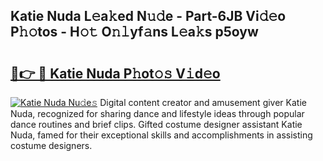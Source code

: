 ## Katie Nuda L𝚎a𝚔ed N𝚞𝚍e - Part-6JB Vi𝚍𝚎o P𝚑𝚘tos - H𝚘𝚝 O𝚗𝚕yf𝚊ns L𝚎a𝚔s p5oyw

# <h2><a href="http://kf236g8.oniu.top/?m=Katie+Nuda">🔗👉 🔴 Katie Nuda P𝚑ot𝚘𝚜 V𝚒d𝚎o</a></h2>

[![Katie Nuda Nu𝚍e𝚜](https://i.imgur.com/0qMVB7G.gif)](http://kf236g8.oniu.top/?m=Katie+Nuda)
Digital content creator and amusement giver Katie Nuda, recognized for sharing dance and lifestyle ideas through popular dance routines and brief clips. Gifted costume designer assistant Katie Nuda, famed for their exceptional skills and accomplishments in assisting costume designers.  
